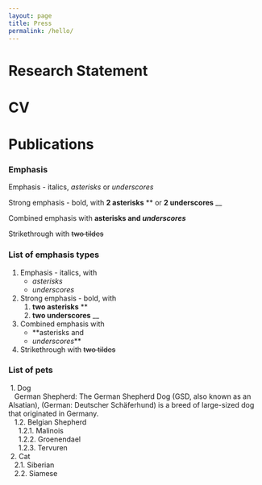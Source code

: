 ```yaml
---
layout: page
title: Press
permalink: /hello/
---
```


# Research Statement 

# CV

# Publications

### Emphasis
Emphasis - italics, *asterisks* or _underscores_ 

Strong emphasis - bold, with **2 asterisks** ** or __2 underscores__ __

Combined emphasis with **asterisks and _underscores_**

Strikethrough with ~~two tildes~~

### List of emphasis types
1. Emphasis - italics, with
      * *asterisks*
      *  _underscores_
2. Strong emphasis - bold, with 
      1. **two asterisks** ** 
      2.  __two underscores__ __
3. Combined emphasis with 
      + **asterisks and 
      + _underscores_**
4. Strikethrough with ~~two tildes~~

### List of pets
&nbsp;1. Dog  
&nbsp;&nbsp;&nbsp;German Shepherd: The German Shepherd Dog (GSD, also known as an Alsatian), (German: Deutscher Schäferhund) is a breed of large-sized dog that originated in Germany.  
&nbsp;&nbsp;&nbsp;1.2. Belgian Shepherd  
&nbsp;&nbsp;&nbsp;&nbsp;&nbsp;1.2.1. Malinois  
&nbsp;&nbsp;&nbsp;&nbsp;&nbsp;1.2.2. Groenendael  
&nbsp;&nbsp;&nbsp;&nbsp;&nbsp;1.2.3. Tervuren  
&nbsp;2. Cat  
&nbsp;&nbsp;&nbsp;2.1. Siberian  
&nbsp;&nbsp;&nbsp;2.2. Siamese

